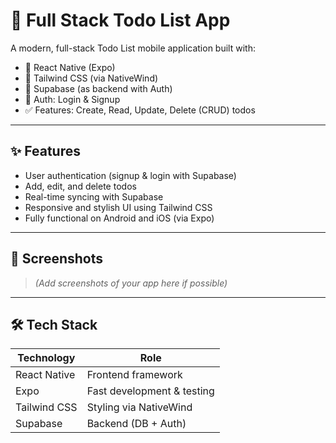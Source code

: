 # 📝 Full Stack Todo List App

A modern, full-stack Todo List mobile application built with:

- 🚀 React Native (Expo)
- 💨 Tailwind CSS (via NativeWind)
- 🧩 Supabase (as backend with Auth)
- 🔐 Auth: Login & Signup
- ✅ Features: Create, Read, Update, Delete (CRUD) todos

---

## ✨ Features

- User authentication (signup & login with Supabase)
- Add, edit, and delete todos
- Real-time syncing with Supabase
- Responsive and stylish UI using Tailwind CSS
- Fully functional on Android and iOS (via Expo)

---

## 📸 Screenshots

> *(Add screenshots of your app here if possible)*

---

## 🛠️ Tech Stack

| Technology   | Role                            |
|--------------|----------------------------------|
| React Native | Frontend framework              |
| Expo         | Fast development & testing      |
| Tailwind CSS | Styling via NativeWind          |
| Supabase     | Backend (DB + Auth)             |